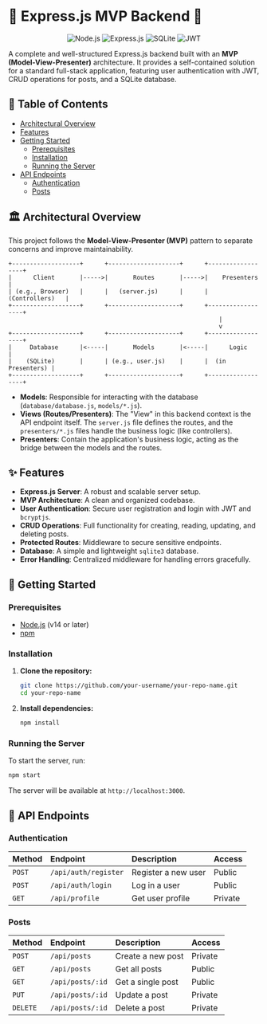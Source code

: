 # 🚀 Express.js MVP Backend 🚀

<p align="center">
  <img src="https://img.shields.io/badge/Node.js-339933?style=for-the-badge&logo=node.js&logoColor=white" alt="Node.js">
  <img src="https://img.shields.io/badge/Express.js-000000?style=for-the-badge&logo=express&logoColor=white" alt="Express.js">
  <img src="https://img.shields.io/badge/SQLite-07405E?style=for-the-badge&logo=sqlite&logoColor=white" alt="SQLite">
  <img src="https://img.shields.io/badge/JWT-000000?style=for-the-badge&logo=json-web-tokens&logoColor=white" alt="JWT">
</p>

A complete and well-structured Express.js backend built with an **MVP (Model-View-Presenter)** architecture. It provides a self-contained solution for a standard full-stack application, featuring user authentication with JWT, CRUD operations for posts, and a SQLite database.

## 📝 Table of Contents

- [Architectural Overview](#-architectural-overview)
- [Features](#-features)
- [Getting Started](#-getting-started)
  - [Prerequisites](#prerequisites)
  - [Installation](#installation)
  - [Running the Server](#running-the-server)
- [API Endpoints](#-api-endpoints)
  - [Authentication](#authentication)
  - [Posts](#posts)

## 🏛️ Architectural Overview

This project follows the **Model-View-Presenter (MVP)** pattern to separate concerns and improve maintainability.

```
+-------------------+      +--------------------+      +------------------+
|      Client       |----->|       Routes       |----->|    Presenters    |
| (e.g., Browser)   |      |   (server.js)      |      |  (Controllers)   |
+-------------------+      +--------------------+      +------------------+
                                                           |
                                                           v
+-------------------+      +--------------------+      +------------------+
|     Database      |<-----|       Models       |<-----|      Logic       |
|    (SQLite)       |      | (e.g., user.js)    |      |  (in Presenters) |
+-------------------+      +--------------------+      +------------------+
```

-   **Models**: Responsible for interacting with the database (`database/database.js`, `models/*.js`).
-   **Views (Routes/Presenters)**: The "View" in this backend context is the API endpoint itself. The `server.js` file defines the routes, and the `presenters/*.js` files handle the business logic (like controllers).
-   **Presenters**: Contain the application's business logic, acting as the bridge between the models and the routes.

## ✨ Features

-   **Express.js Server**: A robust and scalable server setup.
-   **MVP Architecture**: A clean and organized codebase.
-   **User Authentication**: Secure user registration and login with JWT and `bcryptjs`.
-   **CRUD Operations**: Full functionality for creating, reading, updating, and deleting posts.
-   **Protected Routes**: Middleware to secure sensitive endpoints.
-   **Database**: A simple and lightweight `sqlite3` database.
-   **Error Handling**: Centralized middleware for handling errors gracefully.

## 🚀 Getting Started

### Prerequisites

-   [Node.js](https://nodejs.org/) (v14 or later)
-   [npm](https://www.npmjs.com/)

### Installation

1.  **Clone the repository:**
    ```bash
    git clone https://github.com/your-username/your-repo-name.git
    cd your-repo-name
    ```

2.  **Install dependencies:**
    ```bash
    npm install
    ```

### Running the Server

To start the server, run:

```bash
npm start
```

The server will be available at `http://localhost:3000`.

## 📡 API Endpoints

### Authentication

| Method | Endpoint               | Description              | Access  |
| :----- | :--------------------- | :----------------------- | :------ |
| `POST` | `/api/auth/register`   | Register a new user      | Public  |
| `POST` | `/api/auth/login`      | Log in a user            | Public  |
| `GET`  | `/api/profile`         | Get user profile         | Private |

### Posts

| Method   | Endpoint           | Description              | Access  |
| :------- | :----------------- | :----------------------- | :------ |
| `POST`   | `/api/posts`       | Create a new post        | Private |
| `GET`    | `/api/posts`       | Get all posts            | Public  |
| `GET`    | `/api/posts/:id`   | Get a single post        | Public  |
| `PUT`    | `/api/posts/:id`   | Update a post            | Private |
| `DELETE` | `/api/posts/:id`   | Delete a post            | Private |
